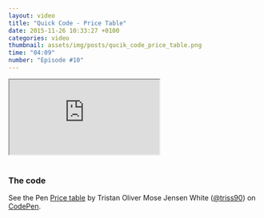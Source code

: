 ```yaml
---
layout: video
title: "Quick Code - Price Table"
date: 2015-11-26 10:33:27 +0100
categories: video
thumbnail: assets/img/posts/qucik_code_price_table.png
time: "04:09"
number: "Episode #10"
---
```


<div class="responsive-video">
   <iframe src="https://www.youtube.com/embed/CIPW6o5RHLQ"></iframe>
</div>

<br>

### The code

<p data-height="710" data-theme-id="16012" data-slug-hash="wMKmWr" data-default-tab="result" data-user="triss90" class='codepen'>See the Pen <a href='http://codepen.io/triss90/pen/wMKmWr/'>Price table</a> by Tristan Oliver Mose Jensen White (<a href='http://codepen.io/triss90'>@triss90</a>) on <a href='http://codepen.io'>CodePen</a>.</p>
<script async src="//assets.codepen.io/assets/embed/ei.js"></script>
